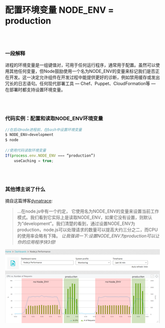 # 配置环境变量 NODE_ENV = production

<br/><br/>


### 一段解释

进程的环境变量是一组键值对，可用于任何运行程序，通常用于配置。虽然可以使用其他任何变量，但Node鼓励使用一个名为NODE_ENV的变量来标记我们是否正在开发。这一决定允许组件在开发过程中能提供更好的诊断，例如禁用缓存或发出冗长的日志语句。任何现代部署工具 — Chef、Puppet、CloudFormation等 — 在部署时都支持设置环境变量。

<br/><br/>


### 代码实例：配置和读取NODE_ENV环境变量

```javascript
//在启动node进程前，在bash中设置环境变量
$ NODE_ENV=development
$ node
 
//使用代码读取环境变量
If(process.env.NODE_ENV === “production”)
    useCaching = true;
```

<br/><br/>


### 其他博主说了什么
摘自这篇博客[dynatrace](https://www.dynatrace.com/blog/the-drastic-effects-of-omitting-node_env-in-your-express-js-applications/):
> ...在node.js中有一个约定， 它使用名为NODE_ENV的变量来设置当前工作模式。我们看到它实际上是读取NODE_ENV，如果它没有设置，则默认为“development”。我们清楚的看到，通过设置NODE_ENV为production，node.js可以处理请求的数量可以提高大约三分之二，而CPU的使用率会略有下降。 *让我强调一下:设置NODE_ENV为production可以让你的应用程序快3倍!*


![NODE_ENV=production](/assets/images/setnodeenv1.png "NODE_ENV=production")


<br/><br/>

